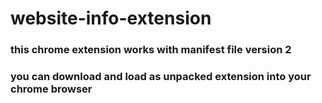 # website-info-extension
### this chrome extension works with manifest file version 2
### you can download and load as unpacked extension into your chrome  browser
